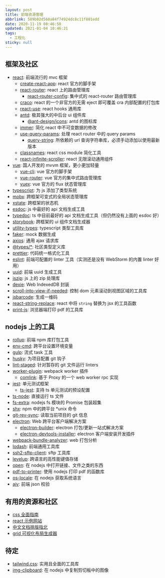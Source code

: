 ```yaml
---
layout: post
title: 前端资源管理
abbrlink: 589b02d560a84f74924dc8c11f801edd
date: 2020-11-19 08:46:50
updated: 2021-01-04 10:46:21
tags:
  - 工程化
sticky: null
---
```


## 框架及社区

- [react](https://reactjs.org/): 前端流行的 mvc 框架
  - [create-react-app](https://create-react-app.dev/): react 官方的脚手架
  - [react-router](https://reactrouter.com/): react 上的路由管理库
    - [react-router-config](https://www.npmjs.com/package/react-router-config): 集中式的 react-router 路由管理库
  - [craco](https://github.com/gsoft-inc/craco): react 的一个非官方的无需 eject 即可覆盖 cra 内部配置的打包库
  - [react-use](https://github.com/streamich/react-use): react hooks 通用库
  - [antd](https://ant.design/): 极其强大的中后台 ui 组件库
    - [@ant-design/icons](https://ant.design/components/icon/): antd 的图标库
  - [immer](https://immerjs.github.io/immer/): 简化 react 中不可变数据的修改
  - [use-query-params](https://peterbeshai.com/use-query-params/): 处理 react router 中的 query params
    - [query-string](https://github.com/sindresorhus/query-string#readme): 所依赖的 url 查询字符串库，必须手动添加以使用最新版本
  - [classnames](https://github.com/JedWatson/classnames): react css module 简化工具
  - [react-infinite-scroller](https://www.npmjs.com/package/react-infinite-scroller): react 无限滚动通用组件
- [vue](https://vuejs.org/): 国人开发的 mvvm 框架，更小更加轻量
  - [vue-cli](https://cli.vuejs.org/): vue 官方的脚手架
  - [vue-router](https://router.vuejs.org/): vue 官方的集中式路由管理库
  - [vuex](https://vuex.vuejs.org/): vue 官方的 flux 状态管理库
- [typescript](https://www.typescriptlang.org/): 为 js 添加了类型系统
- [mobx](https://mobx.js.org/): 跨框架可变式的全局状态管理库
- [xstate](https://xstate.js.org/): 跨框架的状态机
- [esdoc](https://esdoc.org/): js 中最好的 api 文档生成工具
- [typedoc](https://typedoc.org/): ts 中目前最好的 api 文档生成工具（但仍然没有上面的 esdoc 好）
- [storybook](https://storybook.js.org/): 跨框架的 ui 组件文档生成器
- [utility-types](https://github.com/piotrwitek/utility-types): typescript 类型工具库
- [faker](https://github.com/marak/Faker.js/): mock 数据生成
- [axios](https://github.com/axios/axios): 通用 ajax 请求库
- [@types/\*](https://github.com/DefinitelyTyped/DefinitelyTyped): 社区类型定义库
- [prettier](https://prettier.io/): 代码统一格式化工具
- [eslint](https://eslint.org/): 前端可配置的 linter 工具（实测还是没有 WebStorm 的内置 linter 好用）
- [uuid](https://github.com/uuidjs/uuid): 前端 uuid 生成工具
- [jszip](https://stuk.github.io/jszip/): js 上的 zip 处理库
- [dexie](https://dexie.org/): Web IndexedDB 封装
- [scroll-into-view-if-needed](https://github.com/stipsan/scroll-into-view-if-needed): 控制 dom 元素滚动到视图区域的工具库
- [jsbarcode](https://github.com/lindell/JsBarcode): 生成一维码
- [react-string-replace](https://github.com/iansinnott/react-string-replace): react 中将 `string` 替换为 jsx 的工具函数
- [print-js](https://github.com/crabbly/Print.js): 浏览器端打印 pdf 的工具库

## nodejs 上的工具

- [rollup](https://github.com/rollup/rollup): 前端 npm 库打包工具
- [env-cmd](https://github.com/toddbluhm/env-cmd): 跨平台设置环境变量
- [gulp](https://github.com/gulpjs/gulp): 流式 task 工具
- [husky](https://github.com/typicode/husky): 为项目配置 git 钩子
- [lint-staged](https://github.com/okonet/lint-staged): 针对暂存的 git 文件运行 linters
- [worker-plugin](https://github.com/GoogleChromeLabs/worker-plugin): webpack worker 插件
  - [comlink](https://github.com/GoogleChromeLabs/comlink): 基于 Proxy 的一个 web worker rpc 实现
- [jest](https://jestjs.io/): 单元测试框架
  - [ts-jest](https://github.com/kulshekhar/ts-jest): 支持 ts 单元测试的预设配置
- [ts-node](https://github.com/TypeStrong/ts-node): 直接运行 ts 文件
- [fs-extra](https://github.com/jprichardson/node-fs-extra): nodejs fs 模块的 Promise 包装超集
- [shx](https://github.com/shelljs/shx): npm 中的跨平台 \*unix 命令
- [git-rev-sync](https://github.com/kurttheviking/git-rev-sync-js): 读取当前项目的 git 信息
- [electron](https://electronjs.org/): Web 跨平台客户端解决方案
  - [electron-builder](https://www.electron.build/): electron 打包/更新一站式解决方案
  - [electron-devtools-installer](https://github.com/MarshallOfSound/electron-devtools-installer): electron 客户端安装开发插件
- [webpack-bundle-analyzer](https://github.com/webpack-contrib/webpack-bundle-analyzer): web 打包分析
- [lodash](https://www.lodashjs.com/): 前端通用工具库
- [ssh2-sftp-client](https://github.com/theophilusx/ssh2-sftp-client): sftp 工具库
- [levelup](https://github.com/Level/levelup): 跨语言的高性能键值存储
- [open](https://github.com/sindresorhus/open): 在 nodejs 中打开链接、文件之类的东西
- [pdf-to-printer](https://github.com/artiebits/pdf-to-printer): 使用 nodejs 打印 pdf 的函数库
- [os-locale](https://github.com/sindresorhus/os-locale): 在 nodejs 获取系统语言
- [ajv](https://github.com/ajv-validator/ajv): 前端 json 校验

## 有用的资源和社区

- [css 全面指南](https://css-tricks.com/)
- [react 示例网站](https://reactjsexample.com/)
- [中文文档排版指北](https://github.com/sparanoid/chinese-copywriting-guidelines)
- [grid 可视化布局生成器](https://grid.layoutit.com/)

## 待定

- [tailwind.css](https://tailwindcss.com/): 实用且全面的工具库
- [img-clipboard](https://www.npmjs.com/package/img-clipboard): 在 nodejs 中复制剪切板中的图像

